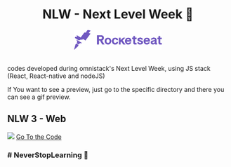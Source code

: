 
<h1 align="center"> NLW - Next Level Week 🚀</h1>


<div align="center">
  <img src=".github/rocketseat.svg" alt="Logo Rocketseat" width="200px"/>
</div>

<br />

codes developed during omnistack's Next Level Week, using JS stack (React, React-native and nodeJS)

If You want to see a preview, just go to the specific directory and there you can see a gif preview.

## NLW 3 - Web

<img src="https://github.com/hemerson-git/NLW/raw/master/NLW3/.github/happy_web.gif?raw=true" />

<a href="https://github.com/hemerson-git/NLW/tree/master/NLW3">
  Go To the Code
</a>

### # NeverStopLearning 🚀
